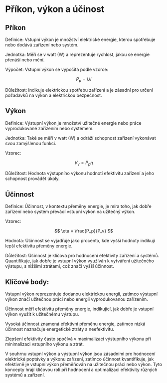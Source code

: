 # Příkon, výkon a účinost

## Příkon

Definice: Vstupní výkon je množství elektrické energie, kterou spotřebuje nebo dodává zařízení nebo systém.

Jednotka: Měří se v watt (W) a reprezentuje rychlost, jakou se energie přenáší nebo mění.

Výpočet: Vstupní výkon se vypočítá podle vzorce:

$$
P_p = UI
$$

Důležitost: Indikuje elektrickou spotřebu zařízení a je zásadní pro určení požadavků na výkon a elektrickou bezpečnost.

## Výkon

Definice: Výstupní výkon je množství užitečné energie nebo práce vyprodukované zařízením nebo systémem.

Jednotka: Také se měří v watt (W) a odráží schopnost zařízení vykonávat svou zamýšlenou funkci.

Vzorec:

$$
V_v = P_p\eta
$$

Důležitost: Hodnota výstupního výkonu hodnotí efektivitu zařízení a jeho schopnost provádět úkoly.

## Účinnost

Definice: Účinnost, v kontextu přeměny energie, je míra toho, jak dobře zařízení nebo systém převádí vstupní výkon na užitečný výkon.

Vzorec: 

$$
\eta = \frac{P_p}{P_v}
$$

Hodnota: Účinnost se vyjadřuje jako procento, kde vyšší hodnoty indikují lepší efektivitu přeměny energie.

Důležitost: Účinnost je klíčová pro hodnocení efektivity zařízení a systémů. Quantifikuje, jak dobře je vstupní výkon využíván k vytváření užitečného výstupu, s nižšími ztrátami, což značí vyšší účinnost.

## Klíčové body:

Vstupní výkon reprezentuje dodanou elektrickou energii, zatímco výstupní výkon značí užitečnou práci nebo energii vyprodukovanou zařízením.

Účinnost měří efektivitu přeměny energie, indikující, jak dobře je vstupní výkon využit k užitečnému výstupu.

Vysoká účinnost znamená efektivní přeměnu energie, zatímco nízká účinnost naznačuje energetické ztráty a neefektivitu.

Zlepšení efektivity často spočívá v maximalizaci výstupního výkonu při minimalizaci vstupního výkonu a ztrát.

V souhrnu vstupní výkon a výstupní výkon jsou zásadními pro hodnocení elektrické poptávky a výkonu zařízení, zatímco účinnost kvantifikuje, jak efektivně je vstupní výkon přeměňován na užitečnou práci nebo výkon. Tyto koncepty hrají klíčovou roli při hodnocení a optimalizaci efektivity různých systémů a zařízení.
